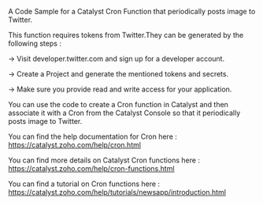A Code Sample for a Catalyst Cron Function that periodically posts image to Twitter.

This function requires tokens from Twitter.They can be generated by the following steps :

-> Visit developer.twitter.com and sign up for a developer account.

-> Create a Project and generate the mentioned tokens and secrets.

-> Make sure you provide read and write access for your application.

You can use the code to create a Cron function in Catalyst and then associate it with a Cron from the Catalyst Console so that it periodically posts image to Twitter. 

You can find the help documentation for Cron here : https://catalyst.zoho.com/help/cron.html

You can find more details on Catalyst Cron functions here : https://catalyst.zoho.com/help/cron-functions.html

You can find a tutorial on Cron functions here : https://catalyst.zoho.com/help/tutorials/newsapp/introduction.html
